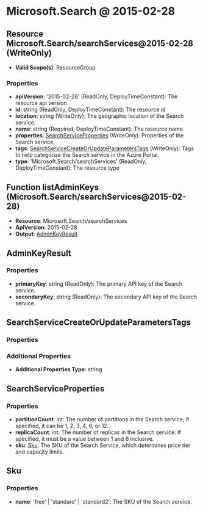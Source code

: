 # Microsoft.Search @ 2015-02-28

## Resource Microsoft.Search/searchServices@2015-02-28 (WriteOnly)
* **Valid Scope(s)**: ResourceGroup
### Properties
* **apiVersion**: '2015-02-28' (ReadOnly, DeployTimeConstant): The resource api version
* **id**: string (ReadOnly, DeployTimeConstant): The resource id
* **location**: string (WriteOnly): The geographic location of the Search service.
* **name**: string (Required, DeployTimeConstant): The resource name
* **properties**: [SearchServiceProperties](#searchserviceproperties) (WriteOnly): Properties of the Search service.
* **tags**: [SearchServiceCreateOrUpdateParametersTags](#searchservicecreateorupdateparameterstags) (WriteOnly): Tags to help categorize the Search service in the Azure Portal.
* **type**: 'Microsoft.Search/searchServices' (ReadOnly, DeployTimeConstant): The resource type

## Function listAdminKeys (Microsoft.Search/searchServices@2015-02-28)
* **Resource**: Microsoft.Search/searchServices
* **ApiVersion**: 2015-02-28
* **Output**: [AdminKeyResult](#adminkeyresult)

## AdminKeyResult
### Properties
* **primaryKey**: string (ReadOnly): The primary API key of the Search service.
* **secondaryKey**: string (ReadOnly): The secondary API key of the Search service.

## SearchServiceCreateOrUpdateParametersTags
### Properties
### Additional Properties
* **Additional Properties Type**: string

## SearchServiceProperties
### Properties
* **partitionCount**: int: The number of partitions in the Search service; if specified, it can be 1, 2, 3, 4, 6, or 12.
* **replicaCount**: int: The number of replicas in the Search service. If specified, it must be a value between 1 and 6 inclusive.
* **sku**: [Sku](#sku): The SKU of the Search Service, which determines price tier and capacity limits.

## Sku
### Properties
* **name**: 'free' | 'standard' | 'standard2': The SKU of the Search service.

